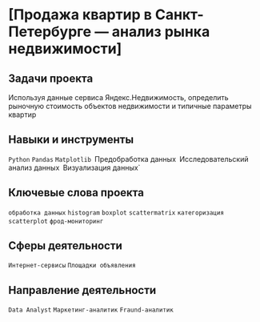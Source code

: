 # [Продажа квартир в Санкт-Петербурге — анализ рынка недвижимости]
## Задачи проекта
Используя данные сервиса Яндекс.Недвижимость, определить рыночную стоимость объектов недвижимости и типичные параметры квартир

## Навыки и инструменты
`Python` `Pandas` `Matplotlib `Предобработка данных` `Исследовательский анализ данных` `Визуализация данных`
## Ключевые слова проекта
`обработка данных` `histogram` `boxplot` `scattermatrix` `категоризация` `scatterplot` `фрод-мониторинг`
## Сферы деятельности
`Интернет-сервисы` `Площадки объявления`
## Направление деятельности
`Data Analyst` `Маркетинг-аналитик` `Fraund-аналитик`
